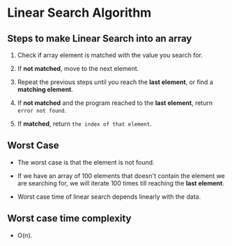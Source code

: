# Linear Search Algorithm

## Steps to make Linear Search into an array

1. Check if array element is matched with the value you search for.

2. If **not matched**, move to the next element.

3. Repeat the previous steps until you reach the **last element**, or find a **matching element**.

4. If **not matched** and the program reached to the **last element**, return `error not found`.

5. If **matched**, return `the index of that element`.

## Worst Case

- The worst case is that the element is not found.

- If we have an array of 100 elements that doesn't contain the element we are searching for, we will iterate 100 times till reaching the **last element**.

- Worst case time of linear search depends linearly with the data.

## Worst case time complexity

- O(n).